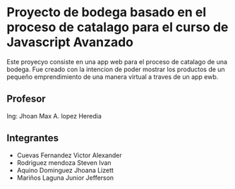 # Proyecto de bodega basado en el proceso de catalago para el curso de Javascript Avanzado

Este proyecyo consiste en una app web para el proceso de catalago de una bodega. Fue creado con la intencion de poder mostrar los productos de un pequeño emprendimiento de una manera virtual a traves de un app ewb.

## Profesor
Ing: Jhoan Max A. lopez Heredia

## Integrantes
- Cuevas Fernandez Victor Alexander
- Rodriguez mendoza Steven Ivan
- Aquino Dominguez Jhoana Lizett
- Mariños Laguna Junior Jefferson
